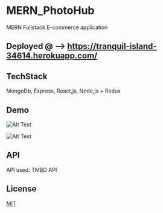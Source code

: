 # MERN_PhotoHub
MERN Fullstack E-commerce application

## Deployed @ --> https://tranquil-island-34614.herokuapp.com/

## TechStack
MongoDb, Express, React,js, Node,js + Redux

## Demo
![Alt Text](https://media0.giphy.com/media/Hp0xfzbRMUubpU4l6V/giphy.gif)

![Alt Text](https://media4.giphy.com/media/iJgXw8gGtyEmVffFTO/giphy.gif?cid=790b7611b3a875ed90b4f1629cea5e963f353bab4c1b969b&rid=giphy.gif&ct=g)
## API
API used: TMBD API

## License
[MIT](https://choosealicense.com/licenses/mit/)
